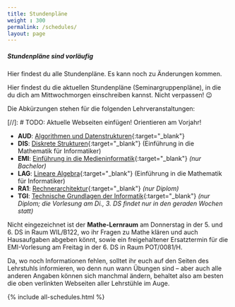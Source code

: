 ```yaml
---
title: Stundenpläne
weight : 300
permalink: /schedules/
layout: page
---
```


<!--
<div style="border:1px solid #222; padding:0 0.5em; margin-bottom: 2em">
<h4>WICHTIG - Aktuelle Änderungen (08.10.2016 - 15:30)</h4>
<ul>
<li><strong>Bachelor/9</strong>: Die AuD Übung aus der 5. DS am Freitag wurde auf den Donnerstag 6. DS gelegt.</li>
</ul>

</div><div style="border:1px solid #222; padding:0 0.5em; margin-bottom: 2em">
<h4>WICHTIG - Aktuelle Änderungen (05.10.2016 - 08:30)</h4>
<ul>
<li><strong>Bachelor/5</strong>: Die DIS Übung aus der 3. DS am Donnerstag wurde auf den Freitag 4. DS gelegt. Die EMI Übung aus der 2. DS am Dienstag wurde auf den Donnerstag 3. DS gelegt.</li>
<li><strong>Bachelor/6</strong>: Die EMI Übung aus der 2. DS am Dienstag wurde auf den Freitag 4. DS gelegt.</li>
<li><strong>Diplom/1</strong>: Die DIS Übung aus der 4. DS am Freitag wurde auf den Donnerstag 3. DS gelegt.</li>
</ul>
</div>
-->


<div class="panel">
  <h5>Stundenpläne sind vorläufig</h5>
  <p>Hier findest du alle Stundenpläne. Es kann noch zu Änderungen kommen.</p>
</div>

Hier findest du die aktuellen Stundenpläne (Seminargruppenpläne), in die du dich am Mittwochmorgen einschreiben kannst. Nicht verpassen! :wink:

Die Abkürzungen stehen für die folgenden Lehrveranstaltungen:


[//]: # TODO: Aktuelle Webseiten einfügen! Orientieren am Vorjahr!

* **AUD**: [Algorithmen und Datenstrukturen](https://www.orchid.inf.tu-dresden.de/teaching/2017ws/aud/){:target="_blank"}
* **DIS**: [Diskrete Strukturen](https://tu-dresden.de/mn/math/algebra/das-institut/beschaeftigte/antje-noack/dateien/einfmathinf){:target="_blank"} (Einführung in die Mathematik für Informatiker)
* **EMI**: [Einführung in die Medieninformatik](https://tu-dresden.de/ing/informatik/ai/mci/studium/lehrveranstaltungen-1/einfuehrung-in-die-medieninformatik){:target="_blank"}  *(nur Bachelor)*
* **LAG**: [Lineare Algebra](https://tu-dresden.de/mn/math/algebra/das-institut/beschaeftigte/antje-noack/dateien/einfmathinf){:target="_blank"} (Einführung in die Mathematik für Informatiker)
* **RA1**:  [Rechnerarchitektur](https://tu-dresden.de/ing/informatik/ti/vlsi/studium/informationen_zum_studium/beschreibung_der_lehrveranstaltungen/rechnerarchitektur_I){:target="_blank"} *(nur Diplom)*           
* **TGI**: [Technische Grundlagen der Informatik](https://tu-dresden.de/ing/informatik/ti/vlsi/studium/informationen_zum_studium/beschreibung_der_lehrveranstaltungen/technische_grundlagen_der_informatik){:target="_blank"} *(nur Diplom; die Vorlesung am Di., 3. DS findet nur in den geraden Wochen statt)*           

Nicht eingezeichnet ist der **Mathe-Lernraum** am Donnerstag in der 5. und 6. DS in Raum WIL/B122, wo ihr Fragen zu Mathe klären und auch Hausaufgaben abgeben könnt, sowie ein freigehaltener Ersatztermin für die EMI-Vorlesung am Freitag in der 6. DS in Raum POT/0081/H.

Da, wo noch Informationen fehlen, solltet ihr euch auf den Seiten des Lehrstuhls informieren, wo denn nun wann Übungen sind – aber auch alle anderen Angaben können sich manchmal ändern, behaltet also am besten die oben verlinkten Webseiten aller Lehrstühle im Auge.

{% include all-schedules.html %}
